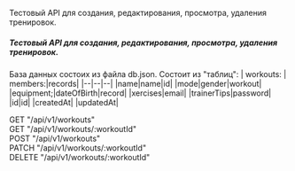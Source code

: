 Тестовый API для создания, редактирования, просмотра, удаления тренировок.


##### Тестовый API для создания, редактирования, просмотра, удаления тренировок.

База данных состоих из файла db.json. Состоит из "таблиц":
| workouts: | members:|records|
|--|--|--|
|name|name|id|
|mode|gender|workout|
|equipment;|dateOfBirth|record|
|xercises|email|
|trainerTips|password|
|id|id|
|createdAt|
|updatedAt|





GET "/api/v1/workouts"  
GET "/api/v1/workouts/:workoutId"  
POST "/api/v1/workouts"  
PATCH "/api/v1/workouts/:workoutId"  
DELETE "/api/v1/workouts/:workoutId"  